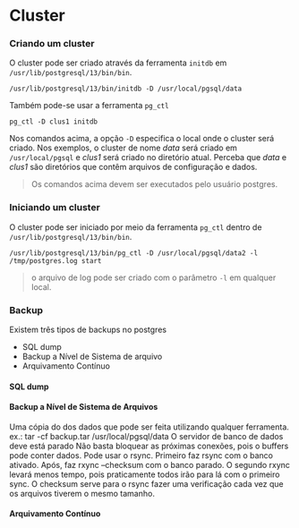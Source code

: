 # Cluster

### Criando um cluster

O cluster pode ser criado através da ferramenta `initdb` em `/usr/lib/postgresql/13/bin/bin`.

```
/usr/lib/postgresql/13/bin/initdb -D /usr/local/pgsql/data
```

Também pode-se usar a ferramenta `pg_ctl`

```
pg_ctl -D clus1 initdb
```

Nos comandos acima, a opção `-D` especifica o local onde o cluster será criado. Nos exemplos, o cluster de nome *data* será criado em `/usr/local/pgsql` e *clus1* será criado no diretório atual. Perceba que *data* e *clus1* são diretórios que contêm arquivos de configuração e dados.

> Os comandos acima devem ser executados pelo usuário postgres.

### Iniciando um cluster

O cluster pode ser iniciado por meio da ferramenta `pg_ctl` dentro de `/usr/lib/postgresql/13/bin/bin`.

```
/usr/lib/postgresql/13/bin/pg_ctl -D /usr/local/pgsql/data2 -l /tmp/postgres.log start
```
> o arquivo de log pode ser criado com o parâmetro `-l` em qualquer local.

### Backup

Existem três tipos de backups no postgres

- SQL dump
- Backup a Nível de Sistema de arquivo
- Arquivamento Contínuo

#### SQL dump

#### Backup a Nível de Sistema de Arquivos
Uma cópia do dos dados que pode ser feita utilizando qualquer ferramenta.
ex.: tar -cf backup.tar /usr/local/pgsql/data
O servidor de banco de dados deve está parado
Não basta bloquear as próximas conexões, pois o buffers pode conter dados.
Pode usar o rsync. 
Primeiro faz rsync com o banco ativado.
Após, faz rxync –checksum com o banco parado. O segundo rxync levará menos tempo, pois praticamente todos irão para lá com o primeiro sync. O checksum serve para o rsync fazer uma verificação cada vez que os arquivos tiverem o mesmo tamanho.
 
         
#### Arquivamento Contínuo


